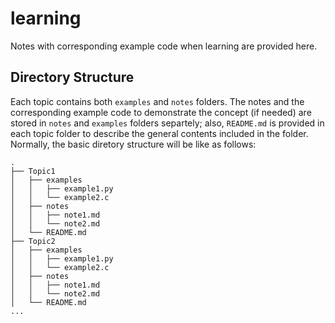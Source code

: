 # learning
Notes with corresponding example code when learning are provided here.

## Directory Structure
Each topic contains both `examples` and `notes` folders. The notes and the corresponding example code to demonstrate the concept (if needed) are stored in `notes` and `examples` folders separtely; also, `README.md` is provided in each topic folder to describe the general contents included in the folder. Normally, the basic diretory structure will be like as follows:  
```
.
├── Topic1
│   ├── examples
│   │   ├── example1.py
│   │   └── example2.c
│   ├── notes
│   │   ├── note1.md
│   │   └── note2.md
│   └── README.md
├── Topic2
│   ├── examples
│   │   ├── example1.py
│   │   └── example2.c
│   ├── notes
│   │   ├── note1.md
│   │   └── note2.md
│   └── README.md
...
```
